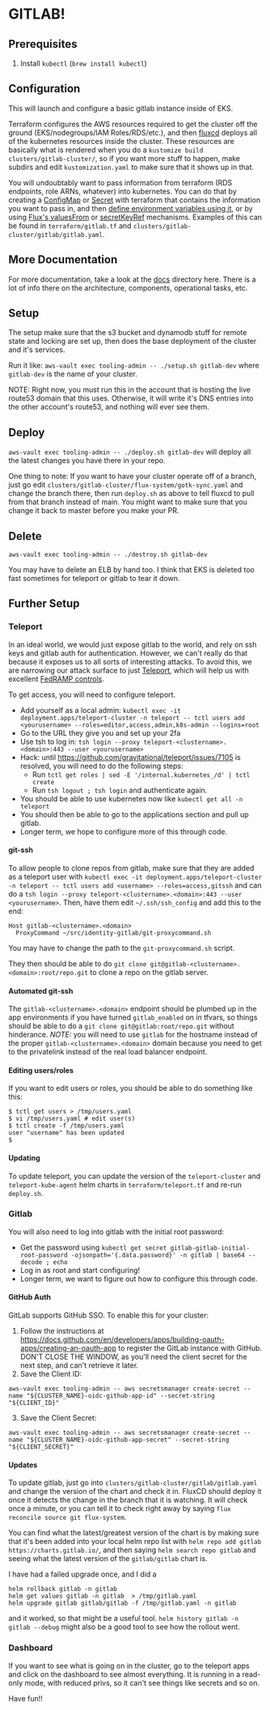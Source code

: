# GITLAB!

## Prerequisites

1. Install `kubectl` (`brew install kubectl`)

## Configuration

This will launch and configure a basic gitlab instance inside of EKS.

Terraform configures the AWS resources required to get the cluster off
the ground (EKS/nodegroups/IAM Roles/RDS/etc.), and then
[fluxcd](https://toolkit.fluxcd.io/) deploys all of the kubernetes
resources inside the cluster.  These resources are basically what is
rendered when you do a `kustomize build clusters/gitlab-cluster/`,
so if you want more stuff to happen, make subdirs and edit `kustomization.yaml`
to make sure that it shows up in that.

You will undoubtably want to pass information from terraform (RDS endpoints,
role ARNs, whatever) into kubernetes.  You can do that by creating a
[ConfigMap](https://registry.terraform.io/providers/hashicorp/kubernetes/latest/docs/resources/config_map)
or [Secret](https://registry.terraform.io/providers/hashicorp/kubernetes/latest/docs/resources/secret)
with terraform that contains the information you want to pass in,
and then [define environment variables using it](https://kubernetes.io/docs/tasks/configure-pod-container/configure-pod-configmap/#define-container-environment-variables-using-configmap-data),
or by using [Flux's valuesFrom](https://docs.fluxcd.io/projects/helm-operator/en/stable/helmrelease-guide/values/#config-maps)
or [secretKeyRef](https://docs.fluxcd.io/projects/helm-operator/en/stable/helmrelease-guide/values/#secrets)
mechanisms.  Examples of this can be found in `terraform/gitlab.tf` and
`clusters/gitlab-cluster/gitlab/gitlab.yaml`.

## More Documentation

For more documentation, take a look at the [docs](docs/) directory here.
There is a lot of info there on the architecture, components, operational
tasks, etc.

## Setup

The setup make sure that the s3 bucket
and dynamodb stuff for remote state and locking are set up, then does
the base deployment of the cluster and it's services.

Run it like: `aws-vault exec tooling-admin -- ./setup.sh gitlab-dev` where
`gitlab-dev` is the name of your cluster.

NOTE:  Right now, you must run this in the account that is hosting the live
route53 domain that this uses.  Otherwise, it will write it's DNS entries into
the other account's route53, and nothing will ever see them.

## Deploy

`aws-vault exec tooling-admin -- ./deploy.sh gitlab-dev` will deploy all the
latest changes you have there in your repo.

One thing to note:  If you want to have your cluster operate off of a
branch, just go edit `clusters/gitlab-cluster/flux-system/gotk-sync.yaml` and
change the branch there, then run `deploy.sh` as above to tell fluxcd
to pull from that branch instead of main.  You might want to make sure that
you change it back to master before you make your PR.

## Delete

`aws-vault exec tooling-admin -- ./destroy.sh gitlab-dev`

You may have to delete an ELB by hand too.  I think that EKS is deleted too
fast sometimes for teleport or gitlab to tear it down.

## Further Setup

### Teleport
In an ideal world, we would just expose gitlab to the world, and rely on ssh keys and gitlab auth for authentication.
However, we can't really do that because it exposes us to all sorts of interesting attacks.  To avoid
this, we are narrowing our attack surface to just [Teleport](https://github.com/gravitational/teleport),
which will help us with excellent [FedRAMP controls](https://goteleport.com/teleport/how-it-works/fedramp-ssh-kubernetes/).

To get access, you will need to configure teleport.
- Add yourself as a local admin: `kubectl exec -it deployment.apps/teleport-cluster -n teleport -- tctl users add <yourusername> --roles=editor,access,admin,k8s-admin --logins=root`
- Go to the URL they give you and set up your 2fa
- Use tsh to log in: `tsh login --proxy teleport-<clustername>.<domain>:443 --user <yourusername>`
- Hack:  until https://github.com/gravitational/teleport/issues/7105 is resolved, you will need to do the following steps:
  - Run `tctl get roles | sed -E '/internal.kubernetes_/d' | tctl create`
  - Run `tsh logout ; tsh login` and authenticate again.
- You should be able to use kubernetes now like `kubectl get all -n teleport`
- You should then be able to go to the applications section and pull up gitlab.
- Longer term, we hope to configure more of this through code.

#### git-ssh

To allow people to clone repos from gitlab, make sure that they
are added as a teleport user with `kubectl exec -it deployment.apps/teleport-cluster -n teleport -- tctl users add <username> --roles=access,gitssh` and can do a `tsh login --proxy teleport-<clustername>.<domain>:443 --user <yourusername>`.  Then, have them edit `~/.ssh/ssh_config` and add this
to the end:
```
Host gitlab-<clustername>.<domain>
  ProxyCommand ~/src/identity-gitlab/git-proxycommand.sh
```
You may have to change the path to the `git-proxycommand.sh` script.

They then should be able to do `git clone git@gitlab-<clustername>.<domain>:root/repo.git`
to clone a repo on the gitlab server.

#### Automated git-ssh

The `gitlab-<clustername>.<domain>` endpoint should be plumbed up in the app environments
if you have turned `gitlab_enabled` on in tfvars, so things should be able to do a 
`git clone git@gitlab:root/repo.git` without hinderance.  *NOTE:* you will need to use
`gitlab` for the hostname instead of the proper `gitlab-<clustername>.<domain>` domain
because you need to get to the privatelink instead of the real load balancer endpoint.

#### Editing users/roles

If you want to edit users or roles, you should be able to do something like this:
```
$ tctl get users > /tmp/users.yaml
$ vi /tmp/users.yaml # edit user(s)
$ tctl create -f /tmp/users.yaml
user "username" has been updated
$ 
```

#### Updating
To update teleport, you can update the version of the `teleport-cluster` and
`teleport-kube-agent` helm charts in `terraform/teleport.tf` and re-run
`deploy.sh`.


### Gitlab
You will also need to log into gitlab with the initial root password:
- Get the password using `kubectl get secret gitlab-gitlab-initial-root-password -ojsonpath='{.data.password}' -n gitlab | base64 --decode ; echo`
- Log in as root and start configuring!
- Longer term, we want to figure out how to configure this through code.

#### GitHub Auth
GitLab supports GitHub SSO. To enable this for your cluster:

1. Follow the instructions at
   https://docs.github.com/en/developers/apps/building-oauth-apps/creating-an-oauth-app
   to register the GitLab instance with GitHub. DON'T CLOSE THE WINDOW, as
   you'll need the client secret for the next step, and can't retrieve it later.
2. Save the Client ID:
```
aws-vault exec tooling-admin -- aws secretsmanager create-secret --name "${CLUSTER_NAME}-oidc-github-app-id" --secret-string "${CLIENT_ID}"
```
3. Save the Client Secret:
```
aws-vault exec tooling-admin -- aws secretsmanager create-secret --name "${CLUSTER_NAME}-oidc-github-app-secret" --secret-string "${CLIENT_SECRET}"
```

#### Updates
To update gitlab, just go into `clusters/gitlab-cluster/gitlab/gitlab.yaml` and
change the version of the chart and check it in.  FluxCD should deploy it once it
detects the change in the branch that it is watching.  It will check once a minute,
or you can tell it to check right away by saying
`flux reconcile source git flux-system`.

You can find what the latest/greatest version of
the chart is by making sure that it's been added into your local helm repo list
with `helm repo add gitlab https://charts.gitlab.io/`, and then saying
`helm search repo gitlab` and seeing what the latest version of the `gitlab/gitlab`
chart is.

I have had a failed upgrade once, and I did a
```
helm rollback gitlab -n gitlab
helm get values gitlab -n gitlab  > /tmp/gitlab.yaml
helm upgrade gitlab gitlab/gitlab -f /tmp/gitlab.yaml -n gitlab
```
and it worked, so that might be a useful tool.
`helm history gitlab -n gitlab --debug` might also be a good tool
to see how the rollout went.

### Dashboard

If you want to see what is going on in the cluster, go to the teleport
apps and click on the dashboard to see almost everything.  It is running in a
read-only mode, with reduced privs, so it can't see things like secrets and so on.


Have fun!!
